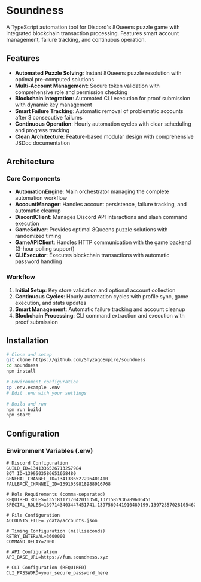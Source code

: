# Soundness

A TypeScript automation tool for Discord's 8Queens puzzle game with integrated blockchain transaction processing. Features smart account management, failure tracking, and continuous operation.

## Features

- **Automated Puzzle Solving**: Instant 8Queens puzzle resolution with optimal pre-computed solutions
- **Multi-Account Management**: Secure token validation with comprehensive role and permission checking
- **Blockchain Integration**: Automated CLI execution for proof submission with dynamic key management
- **Smart Failure Tracking**: Automatic removal of problematic accounts after 3 consecutive failures
- **Continuous Operation**: Hourly automation cycles with clear scheduling and progress tracking
- **Clean Architecture**: Feature-based modular design with comprehensive JSDoc documentation

## Architecture

### Core Components

- **AutomationEngine**: Main orchestrator managing the complete automation workflow
- **AccountManager**: Handles account persistence, failure tracking, and automatic cleanup
- **DiscordClient**: Manages Discord API interactions and slash command execution
- **GameSolver**: Provides optimal 8Queens puzzle solutions with randomized timing
- **GameAPIClient**: Handles HTTP communication with the game backend (3-hour polling support)
- **CLIExecutor**: Executes blockchain transactions with automatic password handling

### Workflow

1. **Initial Setup**: Key store validation and optional account collection
2. **Continuous Cycles**: Hourly automation cycles with profile sync, game execution, and stats updates
3. **Smart Management**: Automatic failure tracking and account cleanup
4. **Blockchain Processing**: CLI command extraction and execution with proof submission

## Installation

```bash
# Clone and setup
git clone https://github.com/ShyzagoEmpire/soundness
cd soundness
npm install

# Environment configuration
cp .env.example .env
# Edit .env with your settings

# Build and run
npm run build
npm start
```

## Configuration

### Environment Variables (.env)

```env
# Discord Configuration
GUILD_ID=1341336526713257984
BOT_ID=1399503586651668480
GENERAL_CHANNEL_ID=1341336527296401410
FALLBACK_CHANNEL_ID=1391039818988916768

# Role Requirements (comma-separated)
REQUIRED_ROLES=1351811717042016358,1371585936789606451
SPECIAL_ROLES=1397143403447451741,1397569441910489199,1397235702810546228,1397836509754822772,1397470961867034644

# File Configuration
ACCOUNTS_FILE=./data/accounts.json

# Timing Configuration (milliseconds)
RETRY_INTERVAL=3600000
COMMAND_DELAY=2000

# API Configuration
API_BASE_URL=https://fun.soundness.xyz

# CLI Configuration (REQUIRED)
CLI_PASSWORD=your_secure_password_here